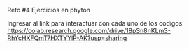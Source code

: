 Reto #4
Ejercicios en phyton

Ingresar al link para interactuar con cada uno de los codigos
https://colab.research.google.com/drive/18pSn8nKLm3-RhYcHXFQmT7HXTYYlP-AK?usp=sharing
